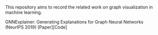 This repository aims to record the related work on graph visualization in machine learning.

GNNExplainer: Generating Explanations for Graph Neural Networks (NeurIPS 2019) [Paper][Code]
